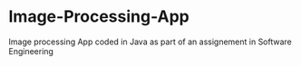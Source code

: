 # Image-Processing-App
Image processing App coded in Java as part of an assignement in Software Engineering
